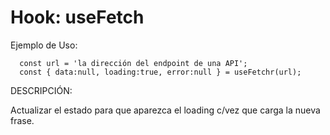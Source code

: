 # Hook: useFetch

Ejemplo de Uso:

```
  const url = 'la dirección del endpoint de una API';
  const { data:null, loading:true, error:null } = useFetchr(url);
```


DESCRIPCIÓN:

Actualizar el estado para que aparezca el loading c/vez que carga la nueva frase.